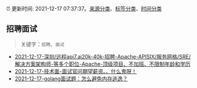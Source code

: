 :alarm_clock: 更新时间: 2021-12-17 07:37:37。[来源分类](../README.md)、[标签分类](../TAGS.md)、[时间分类](../TIMELINE.md)

## 招聘面试


> 关键字：`招聘`、`面试`



- [2021-12-17-深圳/远程api7.ai20k-40k-招聘-Apache-APISIX/服务网格/SRE/解决方案架构师-等多个职位-Apache-顶级项目、不加班、不限制年龄和学历](https://www.v2ex.com/t/822823) 
- [2021-12-17-技术面-面试官问期望薪资。。什么鬼呀！](https://www.v2ex.com/t/822810) 
- [2021-12-17-golang面试题：怎么避免内存逃逸？](https://toutiao.io/k/5yvfc9w) 